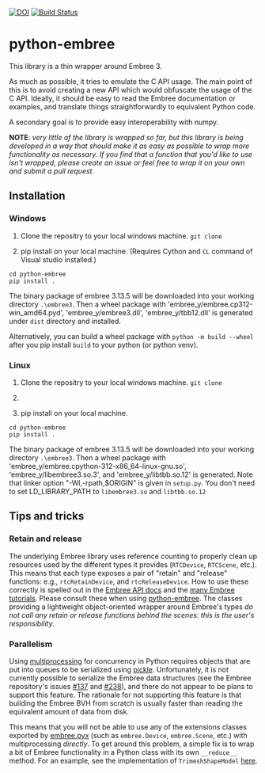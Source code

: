[![DOI](https://zenodo.org/badge/194721283.svg)](https://zenodo.org/badge/latestdoi/194721283)
[![Build Status](https://app.travis-ci.com/sampotter/python-embree.svg?branch=master)](https://app.travis-ci.com/sampotter/python-embree)

# python-embree #

This library is a thin wrapper around Embree 3.

As much as possible, it tries to emulate the C API usage. The main
point of this is to avoid creating a new API which would obfuscate the
usage of the C API. Ideally, it should be easy to read the Embree
documentation or examples, and translate things straightforwardly to
equivalent Python code.

A secondary goal is to provide easy interoperability with numpy.

**NOTE**: *very little of the library is wrapped so far, but this
library is being developed in a way that should make it as easy as
possible to wrap more functionality as necessary. If you find that a
function that you'd like to use isn't wrapped, please create an issue
or feel free to wrap it on your own and submit a pull request.*

## Installation

### Windows

1. Clone the repositry to your local windows machine. `git clone`

2. pip install on your local machine. (Requires Cython and `CL` command of Visual studio installed.)

```
cd python-embree
pip install .
```

The binary package of embree 3.13.5 will be downloaded into your working directory `.\embree3`.
Then a wheel package with 'embree_y/embree.cp312-win_amd64.pyd', 'embree_y/embree3.dll', 'embree_y/tbb12.dll'
is generated under `dist` directory and installed.

Alternatively, you can build a wheel package with
`python -m build --wheel`
after you pip install `build` to your python (or python venv).

### Linux

1. Clone the repositry to your local windows machine. `git clone`

2.
2. pip install on your local machine.

```
cd python-embree
pip install .
```

The binary package of embree 3.13.5 will be downloaded into your working directory `.\embree3`.
Then a wheel package with 'embree_y/embree.cpython-312-x86_64-linux-gnu.so', 'embree_y/libembree3.so.3', and 'embree_y/libtbb.so.12' is generated.
Note that linker option "-Wl,-rpath,$ORIGIN" is given in `setup.py`. You don't need to set LD_LIBRARY_PATH to `libembree3.so` and `libtbb.so.12`

## Tips and tricks

### Retain and release

The underlying Embree library uses reference counting to properly
clean up resources used by the different types it provides
(`RTCDevice`, `RTCScene`, etc.). This means that each type exposes a
pair of "retain" and "release" functions: e.g., `rtcRetainDevice`, and
`rtcReleaseDevice`. How to use these correctly is spelled out in the
[Embree API docs](https://www.embree.org/api.html) and the [many
Embree tutorials](https://www.embree.org/tutorials.html). Please
consult these when using
[python-embree](https://github.com/sampotter/python-embree). The
classes providing a lightweight object-oriented wrapper around
Embree's types *do not call any retain or release functions behind the
scenes: this is the user's responsibility*.

### Parallelism

Using
[multiprocessing](https://docs.python.org/3/library/multiprocessing.html)
for concurrency in Python requires objects that are put into queues to
be serialized using
[pickle](https://docs.python.org/3/library/pickle.html). Unfortunately,
it is not currently possible to serialize the Embree data structures
(see the Embree repository's issues
[#137](https://github.com/embree/embree/issues/137) and
[#238](https://github.com/embree/embree/issues/238)), and there do not
appear to be plans to support this feature. The rationale for not
supporting this feature is that building the Embree BVH from scratch
is usually faster than reading the equivalent amount of data from
disk.

This means that you will not be able to use any of the extensions
classes exported by
[embree.pyx](https://github.com/sampotter/python-embree/blob/master/embree.pyx)
(such as `embree.Device`, `embree.Scene`, etc.) with multiprocessing
*directly*. To get around this problem, a simple fix is to wrap a bit
of Embree functionality in a Python class with its own `__reduce__`
method. For an example, see the implementation of `TrimeshShapeModel`
[here](https://github.com/sampotter/python-flux/blob/master/flux/shape.py).

